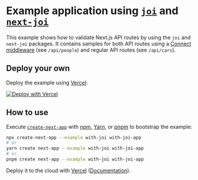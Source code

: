 # Example application using [`joi`](https://github.com/sideway/joi) and [`next-joi`](https://github.com/codecoolture/next-joi)

This example shows how to validate Next.js API routes by using the `joi` and `next-joi` packages. It contains samples for both API routes using a [Connect middleware](https://github.com/hoangvvo/next-connect) (see `/api/people`) and regular API routes (see `/api/cars`).

## Deploy your own

Deploy the example using [Vercel](https://vercel.com?utm_source=github&utm_medium=readme&utm_campaign=next-example):

[![Deploy with Vercel](https://vercel.com/button)](https://vercel.com/new/git/external?repository-url=https://github.com/vercel/next.js/tree/canary/examples/with-joi&project-name=with-joi&repository-name=with-joi)

## How to use

Execute [`create-next-app`](https://github.com/vercel/next.js/tree/canary/packages/create-next-app) with [npm](https://docs.npmjs.com/cli/init), [Yarn](https://yarnpkg.com/lang/en/docs/cli/create/), or [pnpm](https://pnpm.io) to bootstrap the example:

```bash
npx create-next-app --example with-joi with-joi-app
# or
yarn create next-app --example with-joi with-joi-app
# or
pnpm create next-app --example with-joi with-joi-app
```

Deploy it to the cloud with [Vercel](https://vercel.com/new?utm_source=github&utm_medium=readme&utm_campaign=next-example) ([Documentation](https://nextjs.org/docs/deployment)).

